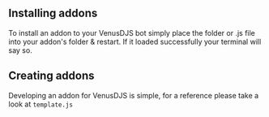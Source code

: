 ## Installing addons
To install an addon to your VenusDJS bot simply place the folder or .js file into your addon's folder & restart. If it loaded successfully your terminal will say so. 

## Creating addons
Developing an addon for VenusDJS is simple, for a reference please take a look at `template.js`